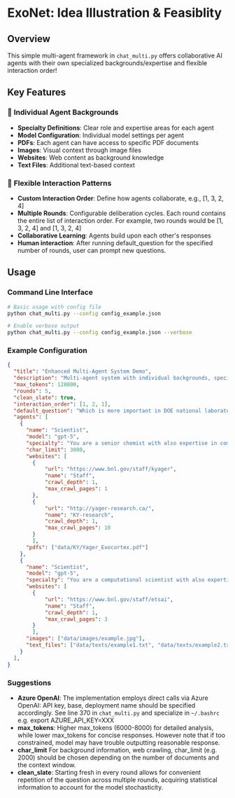 # ExoNet: Idea Illustration & Feasiblity 

## Overview

This simple multi-agent framework in `chat_multi.py` offers collaborative AI agents with their own specialized backgrounds/expertise and flexible interaction order!


## Key Features

### 🎯 **Individual Agent Backgrounds**
- **Specialty Definitions**: Clear role and expertise areas for each agent
- **Model Configuration**: Individual model settings per agent
- **PDFs**: Each agent can have access to specific PDF documents
- **Images**: Visual context through image files
- **Websites**: Web content as background knowledge
- **Text Files**: Additional text-based context


### 🔄 **Flexible Interaction Patterns**
- **Custom Interaction Order**: Define how agents collaborate, e.g., [1, 3, 2, 4]
- **Multiple Rounds**: Configurable deliberation cycles. Each round contains the entire list of interaction order. For example, two rounds would be [1, 3, 2, 4] and [1, 3, 2, 4]
- **Collaborative Learning**: Agents build upon each other's responses
- **Human interaction**: After running default_question for the specified number of rounds, user can prompt new questions. 



## Usage

### Command Line Interface
```bash
# Basic usage with config file
python chat_multi.py --config config_example.json

# Enable verbose output
python chat_multi.py --config config_example.json --verbose

```


### Example Configuration
```json
{
  "title": "Enhanced Multi-Agent System Demo",
  "description": "Multi-agent system with individual backgrounds, specialties, and flexible interaction order",
  "max_tokens": 128000,
  "rounds": 5,
  "clean_slate": true,
  "interaction_order": [1, 2, 1],
  "default_question": "Which is more important in DOE national laboratories, choose one: (A) data and AI security, (B) develop and deploy AI agents for science",
  "agents": [
    {
      "name": "Scientist",
      "model": "gpt-5",
      "specialty": "You are a senior chemist with also expertise in computer science, You are a chemist with also expertise in computer science, allowing you to be visionary and bridge the gap between physical science and computational science/AI. Provide a clear, concise proposal to the user's question. When provided, incorporate the attached document/image.",
      "char_limit": 3000,
      "websites": [ 
        {
            "url": "https://www.bnl.gov/staff/kyager",
            "name": "Staff",
            "crawl_depth": 1,
            "max_crawl_pages": 1
        },   
        {
            "url": "http://yager-research.ca/",
            "name": "KY-research",
            "crawl_depth": 1,
            "max_crawl_pages": 10
        }
        ],
      "pdfs": ["data/KY/Yager_Exocortex.pdf"]
    },
    {
      "name": "Scientist",
      "model": "gpt-5",
      "specialty": "You are a computational scientist with also expertise in economics. Provide a clear, concise proposal to the user's question. When provided, incorporate the attached document/image.",
      "websites": [ 
        {
            "url": "https://www.bnl.gov/staff/etsai",
            "name": "Staff",
            "crawl_depth": 1,
            "max_crawl_pages": 3
        }
        ],
      "images": ["data/images/example.jpg"],
      "text_files": ["data/texts/example1.txt", "data/texts/example2.txt"]
    }
  ],
}

```


### Suggestions
- **Azure OpenAI**: The implementation employs direct calls via Azure OpenAI: API key, base, deployment name should be specified accordingly. See line 370 in `chat_multi.py` and specialize in `~/.bashrc` e.g. export AZURE_API_KEY=XXX
- **max_tokens**: Higher max_tokens (6000-8000) for detailed analysis, while lower max_tokens for concise responses. However note that if too constrained, model may have trouble outputting reasonable response. 
- **char_limit** For background information, web crawling, char_limit (e.g. 2000) should be chosen depending on the number of documents and the context window.
- **clean_slate**: Starting fresh in every round allows for convenient repetition of the question across multiple rounds, acquiring statistical information to account for the model stochasticity.


